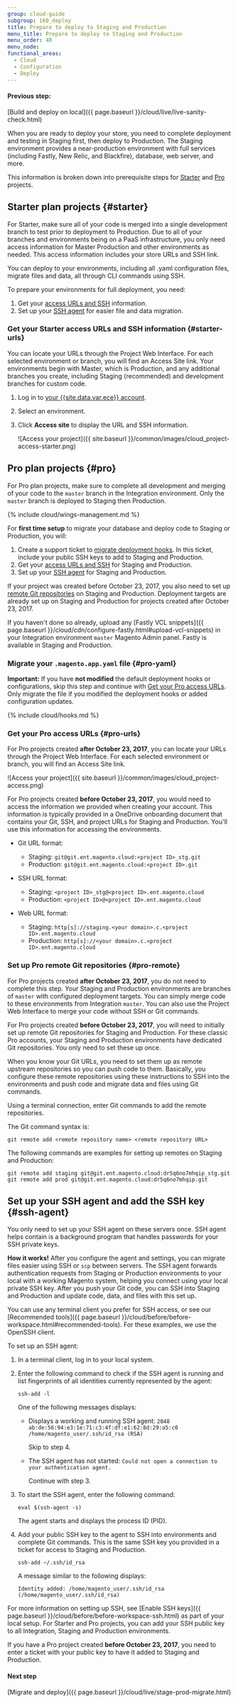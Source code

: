 ```yaml
---
group: cloud-guide
subgroup: 160_deploy
title: Prepare to deploy to Staging and Production
menu_title: Prepare to deploy to Staging and Production
menu_order: 40
menu_node:
functional_areas:
  - Cloud
  - Configuration
  - Deploy
---
```


#### Previous step:
[Build and deploy on local]({{ page.baseurl }}/cloud/live/live-sanity-check.html)

When you are ready to deploy your store, you need to complete deployment and testing in Staging first, then deploy to Production. The Staging environment provides a near-production environment with full services (including Fastly, New Relic, and Blackfire), database, web server, and more.

This information is broken down into prerequisite steps for [Starter](#starter) and [Pro](#pro) projects.

## Starter plan projects {#starter}

For Starter, make sure all of your code is merged into a single development branch to test prior to deployment to Production. Due to all of your branches and environments being on a PaaS infrastructure, you only need access information for Master Production and other environments as needed. This access information includes your store URLs and SSH link.

You can deploy to your environments, including all .yaml configuration files, migrate files and data, all through CLI commands using SSH.

To prepare your environments for full deployment, you need:

1. Get your [access URLs and SSH](#starter-urls) information.
2. Set up your [SSH agent](#ssh-agent) for easier file and data migration.

### Get your Starter access URLs and SSH information {#starter-urls}

You can locate your URLs through the Project Web Interface. For each selected environment or branch, you will find an Access Site link. Your environments begin with Master, which is Production, and any additional branches you create, including Staging (recommended) and development branches for custom code.

1. Log in to [your {{site.data.var.ece}} account](https://accounts.magento.cloud).
2. Select an environment.
3. Click **Access site** to display the URL and SSH information.

	![Access your project]({{ site.baseurl }}/common/images/cloud_project-access-starter.png)

## Pro plan projects {#pro}

For Pro plan projects, make sure to complete all development and merging of your code to the `master` branch in the Integration environment. Only the `master` branch is deployed to Staging then Production.

{% include cloud/wings-management.md %}

For **first time setup** to migrate your database and deploy code to Staging or Production, you will:

1.	Create a support ticket to [migrate deployment hooks](#pro-yaml). In this ticket, include your public SSH keys to add to Staging and Production.
2.	Get your [access URLs and SSH](#pro-urls) for Staging and Production.
4.	Set up your [SSH agent](#ssh-agent) for Staging and Production.

If your project was created before October 23, 2017, you also need to set up [remote Git repositories](#pro-remote) on Staging and Production. Deployment targets are already set up on Staging and Production for projects created after October 23, 2017.

If you haven't done so already, upload any [Fastly VCL snippets]({{ page.baseurl }}/cloud/cdn/configure-fastly.html#upload-vcl-snippets) in your Integration environment `master` Magento Admin panel. Fastly is available in Staging and Production.

### Migrate your `.magento.app.yaml` file {#pro-yaml}

**Important:** If you have **not modified** the default deployment hooks or configurations, skip this step and continue with [Get your Pro access URLs](#pro-urls). Only migrate the file if you modified the deployment hooks or added configuration updates.

{% include cloud/hooks.md %}

### Get your Pro access URLs  {#pro-urls}

For Pro projects created **after October 23, 2017**, you can locate your URLs through the Project Web Interface. For each selected environment or branch, you will find an Access Site link.

![Access your project]({{ site.baseurl }}/common/images/cloud_project-access.png)

For Pro projects created **before October 23, 2017**, you would need to access the information we provided when creating your account. This information is typically provided in a OneDrive onboarding document that contains your Git, SSH, and project URLs for Staging and Production. You'll use this information for accessing the environments.

*	Git URL format:

	*	Staging: `git@git.ent.magento.cloud:<project ID>_stg.git`
	*	Production: `git@git.ent.magento.cloud:<project ID>.git`

*	SSH URL format:

	*	Staging: `<project ID>_stg@<project ID>.ent.magento.cloud`
	*	Production: `<project ID>@<project ID>.ent.magento.cloud`

*	Web URL format:

	*	Staging: `http[s]://staging.<your domain>.c.<project ID>.ent.magento.cloud`
	*	Production: `http[s]://<your domain>.c.<project ID>.ent.magento.cloud`

### Set up Pro remote Git repositories {#pro-remote}

For Pro projects created **after October 23, 2017**, you do not need to complete this step. Your Staging and Production environments are branches of `master` with configured deployment targets. You can simply merge code to these environments from Integration `master`. You can also use the Project Web Interface to merge your code without SSH or Git commands.

For Pro projects created **before October 23, 2017**, you will need to initially set up remote Git repositories for Staging and Production. For these classic Pro accounts, your Staging and Production environments have dedicated Git repositories. You only need to set these up once.

When you know your Git URLs, you need to set them up as remote upstream repositories so you can push code to them. Basically, you configure these remote repositories using these instructions to SSH into the environments and push code and migrate data and files using Git commands.

Using a terminal connection, enter Git commands to add the remote repositories.

The Git command syntax is:

	git remote add <remote repository name> <remote repository URL>

The following commands are examples for setting up remotes on Staging and Production:

	git remote add staging git@git.ent.magento.cloud:dr5q6no7mhqip_stg.git
	git remote add prod git@git.ent.magento.cloud:dr5q6no7mhqip.git

## Set up your SSH agent and add the SSH key {#ssh-agent}

You only need to set up your SSH agent on these servers once. SSH agent helps contain is a background program that handles passwords for your SSH private keys.

**How it works!** After you configure the agent and settings, you can migrate files easier using SSH or `scp` between servers. The SSH agent forwards authentication requests from Staging or Production environments to your local with a working Magento system, helping you connect using your local private SSH key. After you push your Git code, you can SSH into Staging and Production and update code, data, and files with this set up.

You can use any terminal client you prefer for SSH access, or see our [Recommended tools]({{ page.baseurl }}/cloud/before/before-workspace.html#recommended-tools). For these examples, we use the OpenSSH client.

To set up an SSH agent:

1.	In a terminal client, log in to your local system.
2.	Enter the following command to check if the SSH agent is running and list fingerprints of all identities currently represented by the agent:

		ssh-add -l

	One of the following messages displays:

	*	Displays a working and running SSH agent: `2048 ab:de:56:94:e3:1e:71:c3:4f:df:e1:62:8d:29:a5:c0 /home/magento_user/.ssh/id_rsa (RSA)`

		Skip to step 4.
	*	The SSH agent has not started: `Could not open a connection to your authentication agent.`

		Continue with step 3.

3.	To start the SSH agent, enter the following command:

		eval $(ssh-agent -s)

	The agent starts and displays the process ID (PID).
4.	Add your public SSH key to the agent to SSH into environments and complete Git commands. This is the same SSH key you provided in a ticket for access to Staging and Production.

		ssh-add ~/.ssh/id_rsa

	A message similar to the following displays:

		Identity added: /home/magento_user/.ssh/id_rsa (/home/magento_user/.ssh/id_rsa)

For more information on setting up SSH, see [Enable SSH keys]({{ page.baseurl }}/cloud/before/before-workspace-ssh.html) as part of your local setup. For Starter and Pro projects, you can add your SSH public key to all Integration, Staging and Production environments.

If you have a Pro project created **before October 23, 2017**, you need to enter a ticket with your public key to have it added to Staging and Production.

#### Next step
[Migrate and deploy]({{ page.baseurl }}/cloud/live/stage-prod-migrate.html)
